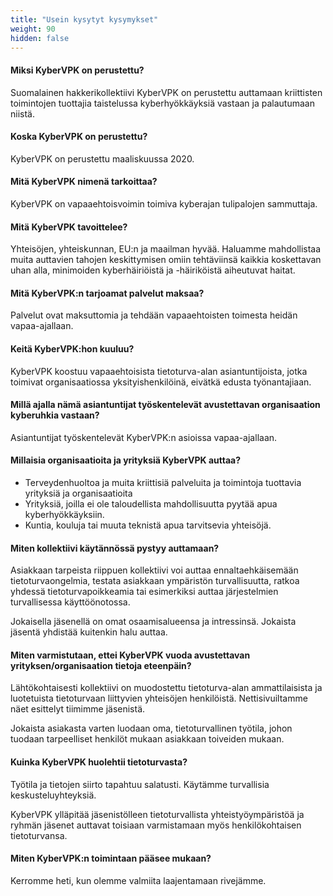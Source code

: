 ```yaml
---
title: "Usein kysytyt kysymykset"
weight: 90
hidden: false
---
```


#### Miksi KyberVPK on perustettu?
Suomalainen hakkerikollektiivi KyberVPK on perustettu auttamaan kriittisten toimintojen tuottajia taistelussa kyberhyökkäyksiä vastaan ja palautumaan niistä.

#### Koska KyberVPK on perustettu?
KyberVPK on perustettu maaliskuussa 2020.

#### Mitä KyberVPK nimenä tarkoittaa?
KyberVPK on vapaaehtoisvoimin toimiva kyberajan tulipalojen sammuttaja.

#### Mitä KyberVPK tavoittelee?
Yhteisöjen, yhteiskunnan, EU:n ja maailman hyvää. Haluamme mahdollistaa muita auttavien tahojen keskittymisen omiin tehtäviinsä kaikkia koskettavan uhan alla, minimoiden kyberhäiriöistä ja -häiriköistä aiheutuvat haitat.

#### Mitä KyberVPK:n tarjoamat palvelut maksaa?
Palvelut ovat maksuttomia ja tehdään vapaaehtoisten toimesta heidän vapaa-ajallaan.

#### Keitä KyberVPK:hon kuuluu? 
KyberVPK koostuu vapaaehtoisista tietoturva-alan asiantuntijoista, jotka toimivat organisaatiossa yksityishenkilöinä, eivätkä edusta työnantajiaan. 

#### Millä ajalla nämä asiantuntijat työskentelevät avustettavan organisaation kyberuhkia vastaan?
Asiantuntijat työskentelevät KyberVPK:n asioissa vapaa-ajallaan.

#### Millaisia organisaatioita ja yrityksiä KyberVPK auttaa?
* Terveydenhuoltoa ja muita kriittisiä palveluita ja toimintoja tuottavia yrityksiä ja organisaatioita
* Yrityksiä, joilla ei ole taloudellista mahdollisuutta pyytää apua kyberhyökkäyksiin.
* Kuntia, kouluja tai muuta teknistä apua tarvitsevia yhteisöjä.

#### Miten kollektiivi käytännössä pystyy auttamaan?
Asiakkaan tarpeista riippuen kollektiivi voi auttaa ennaltaehkäisemään tietoturvaongelmia, testata asiakkaan ympäristön turvallisuutta, ratkoa yhdessä tietoturvapoikkeamia tai esimerkiksi auttaa järjestelmien turvallisessa käyttöönotossa.

Jokaisella jäsenellä on omat osaamisalueensa ja intressinsä. Jokaista jäsentä yhdistää kuitenkin halu auttaa. 

#### Miten varmistutaan, ettei KyberVPK vuoda avustettavan yrityksen/organisaation tietoja eteenpäin?
Lähtökohtaisesti kollektiivi on muodostettu tietoturva-alan ammattilaisista ja luotetuista tietoturvaan liittyvien yhteisöjen henkilöistä. Nettisivuiltamme näet esittelyt tiimimme jäsenistä.

Jokaista asiakasta varten luodaan oma, tietoturvallinen työtila, johon tuodaan tarpeelliset henkilöt mukaan asiakkaan toiveiden mukaan.

#### Kuinka KyberVPK huolehtii tietoturvasta?
Työtila ja tietojen siirto tapahtuu salatusti. Käytämme turvallisia keskusteluyhteyksiä.

KyberVPK ylläpitää jäsenistölleen tietoturvallista yhteistyöympäristöä ja ryhmän jäsenet auttavat toisiaan varmistamaan myös henkilökohtaisen tietoturvansa.

#### Miten KyberVPK:n toimintaan pääsee mukaan? 
Kerromme heti, kun olemme valmiita laajentamaan rivejämme. 
